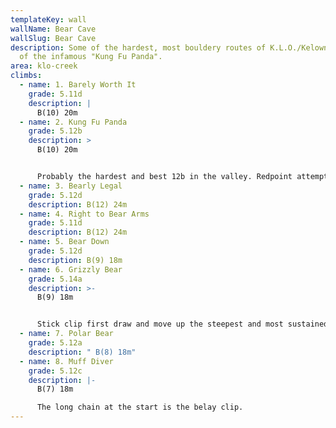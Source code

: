```yaml
---
templateKey: wall
wallName: Bear Cave
wallSlug: Bear Cave
description: Some of the hardest, most bouldery routes of K.L.O./Kelowna. Home
  of the infamous "Kung Fu Panda".
area: klo-creek
climbs:
  - name: 1. Barely Worth It
    grade: 5.11d
    description: |
      B(10) 20m
  - name: 2. Kung Fu Panda
    grade: 5.12b
    description: >
      B(10) 20m


      Probably the hardest and best 12b in the valley. Redpoint attempts on this one are sure to give you the screamy barfies. 
  - name: 3. Bearly Legal
    grade: 5.12d
    description: B(12) 24m
  - name: 4. Right to Bear Arms
    grade: 5.11d
    description: B(12) 24m
  - name: 5. Bear Down
    grade: 5.12d
    description: B(9) 18m
  - name: 6. Grizzly Bear
    grade: 5.14a
    description: >-
      B(9) 18m


      Stick clip first draw and move up the steepest and most sustained part of the cave.
  - name: 7. Polar Bear
    grade: 5.12a
    description: " B(8) 18m"
  - name: 8. Muff Diver
    grade: 5.12c
    description: |-
      B(7) 18m

      The long chain at the start is the belay clip.
---
```

